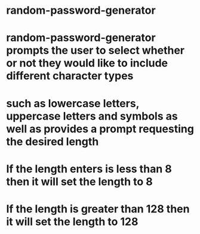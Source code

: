 # random-password-generator

# random-password-generator prompts the user to select whether or not they would like to include different character types
# such as lowercase letters, uppercase letters and symbols as well as provides a prompt requesting the desired length

# If the length enters is less than 8 then it will set the length to 8

# If the length is greater than 128 then it will set the length to 128
